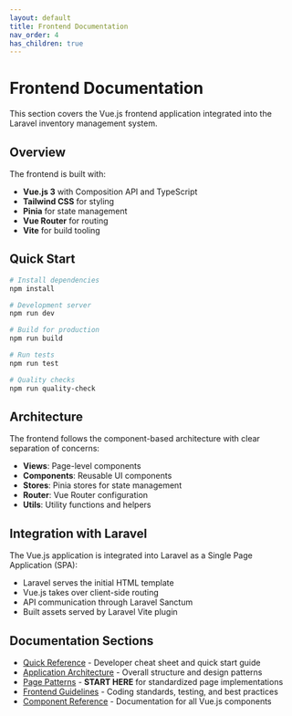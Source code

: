 ```yaml
---
layout: default
title: Frontend Documentation
nav_order: 4
has_children: true
---
```


# Frontend Documentation

This section covers the Vue.js frontend application integrated into the Laravel inventory management system.

## Overview

The frontend is built with:

- **Vue.js 3** with Composition API and TypeScript
- **Tailwind CSS** for styling
- **Pinia** for state management
- **Vue Router** for routing
- **Vite** for build tooling

## Quick Start

```bash
# Install dependencies
npm install

# Development server
npm run dev

# Build for production
npm run build

# Run tests
npm run test

# Quality checks
npm run quality-check
```

## Architecture

The frontend follows the component-based architecture with clear separation of concerns:

- **Views**: Page-level components
- **Components**: Reusable UI components
- **Stores**: Pinia stores for state management
- **Router**: Vue Router configuration
- **Utils**: Utility functions and helpers

## Integration with Laravel

The Vue.js application is integrated into Laravel as a Single Page Application (SPA):

- Laravel serves the initial HTML template
- Vue.js takes over client-side routing
- API communication through Laravel Sanctum
- Built assets served by Laravel Vite plugin

## Documentation Sections

- [Quick Reference](quick-reference.md) - Developer cheat sheet and quick start guide
- [Application Architecture](application-architecture.md) - Overall structure and design patterns
- [Page Patterns](page-patterns.md) - **START HERE** for standardized page implementations  
- [Frontend Guidelines](guidelines/) - Coding standards, testing, and best practices
- [Component Reference](components/) - Documentation for all Vue.js components
